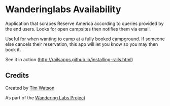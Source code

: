 Wanderinglabs Availability
================

Application that scrapes Reserve America according to queries provided by the end users. Looks for open campsites then notifies them via email.

Useful for when wanting to camp at a fully booked campground. If someone else cancels their reservation, this app will let you know so you may then book it.

See it in action (http://railsapps.github.io/installing-rails.html)

Credits
-----------

Created by [Tim Watson](http://tiwatson.com)

As part of the [Wandering Labs Project](http://wanderinglabs.com)
